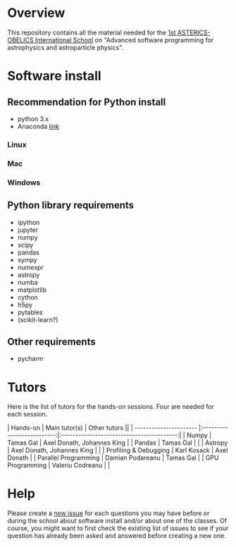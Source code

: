 # Overview

This repository contains all the material needed for the [1st
ASTERICS-OBELICS International
School](https://indico.in2p3.fr/event/14227) on "Advanced software
programming for astrophysics and astroparticle physics".

# Software install

## Recommendation for Python install

- python 3.x
- Anaconda [link](https://www.continuum.io/downloads)

### Linux

### Mac

### Windows

## Python library requirements

- ipython
- jupyter
- numpy
- scipy
- pandas
- sympy
- numexpr
- astropy
- numba
- matplotlib
- cython
- h5py
- pytables
- (scikit-learn?)

## Other requirements

- pycharm

# Tutors

Here is the list of tutors for the hands-on sessions. Four are needed for each session.

| Hands-on               | Main tutor(s)              | Other tutors                             ||
| ---------------------- |:--------------------------:|:-----------------------------------------:|
| Numpy                  | Tamas Gal                  | Axel Donath, Johannes King                |
| Pandas                 | Tamas Gal                  |                                           |
| Astropy                | Axel Donath, Johannes King |                                           |
| Profiling & Debugging  | Karl Kosack                | Axel Donath                               |
| Parallel Programming   | Damian Podareanu           | Tamas Gal                                 |
| GPU Programming        | Valeriu Codreanu           |                                           |

 
# Help

Please create a [new
issue](https://github.com/Asterics2020-Obelics/School2017/issues) for
each questions you may have before or during the school about software
install and/or about one of the classes. Of course, you might want to
first check the existing list of issues to see if your question has
already been asked and answered before creating a new one.
